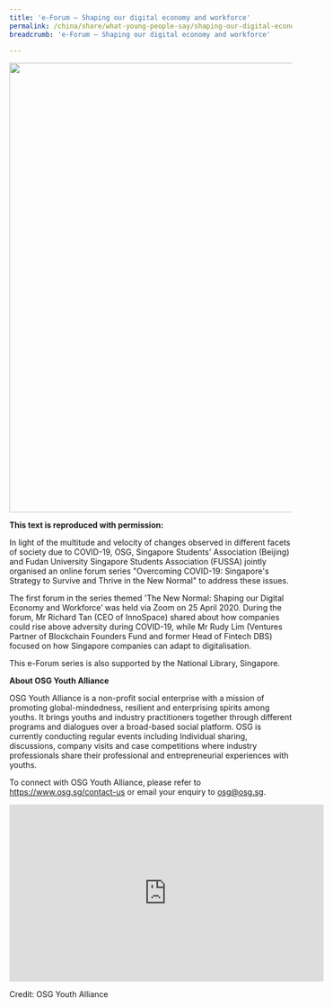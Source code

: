 ```yaml
---
title: 'e-Forum – Shaping our digital economy and workforce'
permalink: /china/share/what-young-people-say/shaping-our-digital-economy-and-workforce/
breadcrumb: 'e-Forum – Shaping our digital economy and workforce'

---
```



<img src="\images\china-youngpeople\osg-2-image.jpg" style="width:800px;" />

**This text is reproduced with permission:**

In light of the multitude and velocity of changes observed in different facets of society due to COVID-19, OSG, Singapore Students' Association (Beijing) and Fudan University Singapore Students Association (FUSSA) jointly organised an online forum series "Overcoming COVID-19: Singapore's Strategy to Survive and Thrive in the New Normal" to address these issues. 

The first forum in the series themed 'The New Normal: Shaping our Digital Economy and Workforce’ was held via Zoom on 25 April 2020. During the forum, Mr Richard Tan (CEO of InnoSpace) shared about how companies could rise above adversity during COVID-19, while Mr Rudy Lim (Ventures Partner of Blockchain Founders Fund and former Head of Fintech DBS) focused on how Singapore companies can adapt to digitalisation.

This e-Forum series is also supported by the National Library, Singapore.

**About OSG Youth Alliance**

OSG Youth Alliance is a non-profit social enterprise with a mission of promoting global-mindedness, resilient and enterprising spirits among youths. It brings youths and industry practitioners together through different programs and dialogues over a broad-based social platform. OSG is currently conducting regular events including Individual sharing, discussions, company visits and case competitions where industry professionals share their professional and entrepreneurial experiences with youths.

To connect with OSG Youth Alliance, please refer to <https://www.osg.sg/contact-us> or email your enquiry to [osg@osg.sg](mailto:osg@osg.sg).

<div class="bp-youtube">
<iframe width="560" height="315" src="https://www.youtube.com/embed/_nOWes1hRGU" frameborder="0" allow="accelerometer; autoplay; encrypted-media; gyroscope; picture-in-picture" allowfullscreen></iframe>
</div>

Credit: OSG Youth Alliance
